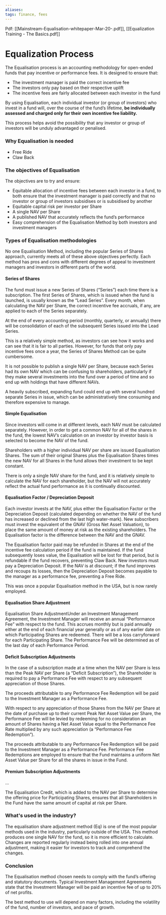 ```yaml
---
aliases:
tags: finance, fees
---
```

Pdf: [[Mainstream-Equalisation-whitepaper-Mar-20-.pdf]], [[Equalization Training - The Basics.pdf]]

# Equalization Process
The Equalisation process is an accounting methodology for open-ended funds that pay incentive or performance fees. It is designed to ensure that:
* The investment manager is paid the correct incentive fee
* The investors only pay based on their respective uplift
* The incentive fees are fairly allocated between each investor in the fund

By using Equalisation, each individual investor (or group of investors) who invest in a fund will, over the course of the fund’s lifetime, **be individually assessed and charged only for their own incentive fee liability.** 

This process helps avoid the possibility that any investor or group of investors will be unduly advantaged or penalised.

### Why Equalisation is needed
* Free Ride
* Claw Back

### The objectives of Equalisation
The objectives are to try and ensure:
* Equitable allocation of incentive fees between each investor in a fund, to both ensure that the investment manager is paid correctly and that no investor or group of investors subsidises or is subsidised by another
* Equitable capital risk per investor per Share
* A single NAV per Share
* A published NAV that accurately reflects the fund’s performance
* Easy comprehension of the Equalisation Method by both investors and investment managers

### Types of Equalisation methodologies
No one Equalisation Method, including the popular Series of Shares approach, currently meets all of these above objectives perfectly. Each method has pros and cons with different degrees of appeal to investment managers and investors in different parts of the world.

#### Series of Shares
The fund must issue a new Series of Shares (“Series”) each time there is a subscription. The first Series of Shares, which is issued when the fund is launched, is usually known as the “Lead Series”. Every month, when calculating the NAV per Share, the correct incentive fee accruals, if any, are applied to each of the Series separately.

At the end of every accounting period (monthly, quarterly, or annually) there will be consolidation of each of the subsequent Series issued into the Lead Series.

This is a relatively simple method, as investors can see how it works and can see that it is fair to all parties. However, for funds that only pay incentive fees once a year, the Series of Shares Method can be quite cumbersome.

It is not possible to publish a single NAV per Share, because each Series had its own NAV which can be confusing to shareholders, particularly if they make several investments into the fund over a period of time and so end up with holdings that have different NAVs. 

A heavily subscribed, expanding fund could end up with several hundred separate Series in issue, which can be administratively time consuming and therefore expensive to manage.

#### Simple Equalisation
Since investors will come in at different levels, each NAV must be calculated separately. However, in order to get a common NAV for all of the shares in the fund, the lowest NAV’s calculation on an investor by investor basis is selected to become the NAV of the fund.

Shareholders with a higher individual NAV per share are issued Equalisation Shares. The sum of their original Shares plus the Equalisation Shares times the new NAV for all Shares in the fund allows their investment to be kept constant.

There is only a single NAV share for the fund, and it is relatively simple to calculate the NAV for each shareholder, but the NAV will not accurately reflect the actual fund performance as it is continually discounted.

#### Equalisation Factor / Depreciation Deposit
Each investor invests at the NAV, plus either the Equalisation Factor or the Depreciation Deposit (calculated depending on whether the NAV of the fund has increased or declined from the last high water-mark). New subscribers must invest the equivalent of the GNAV (Gross Net Asset Valuation), to place the same amount of money at risk as the existing shareholders. The Equalisation factor is the difference between the NAV and the GNAV.

The Equalisation factor paid may be refunded in Shares at the end of the incentive fee calculation period if the fund is maintained. If the fund subsequently loses value, the Equalisation will be lost for that period, but is refundable if the fund recovers, preventing Claw Back. New investors must pay a Depreciation Deposit. If the NAV is at discount; if the fund improves and recoups its losses, then the Depreciation Deposit becomes payable to the manager as a performance fee, preventing a Free Ride.

This was once a popular Equalisation method in the USA, but is now rarely employed.

#### Equalisation Share Adjustment
Equalisation Share AdjustmentUnder an Investment Management Agreement, the Investment Manager will receive an annual “Performance Fee” with respect to the fund. This accrues monthly but is paid annually either at the end of each financial year generally or as of any earlier date on which Participating Shares are redeemed. There will be a loss carryforward for each Participating Share. The Performance Fee will be determined as of the last day of each Performance Period.

#### Deficit Subscription Adjustments
In the case of a subscription made at a time when the NAV per Share is less than the Peak NAV per Share (a “Deficit Subscription”), the Shareholder is required to pay a Performance Fee with respect to any subsequent appreciation of those Shares.

The proceeds attributable to any Performance Fee Redemption will be paid to the Investment Manager as a Performance Fee.

With respect to any appreciation of those Shares from the NAV per Share at the date of purchase up to their current Peak Net Asset Value per Share, the Performance Fee will be levied by redeeming for no consideration an amount of Shares having a Net Asset Value equal to the Performance Fee Rate multiplied by any such appreciation (a “Performance Fee Redemption”).

The proceeds attributable to any Performance Fee Redemption will be paid to the Investment Manager as a Performance Fee. Performance Fee Redemptions are employed to ensure that the Fund maintains a uniform Net Asset Value per Share for all the shares in issue in the Fund.

#### Premium Subscription Adjustments
...

The Equalisation Credit, which is added to the NAV per Share to determine the offering price for Participating Shares, ensures that all Shareholders in the Fund have the same amount of capital at risk per Share.

### What's used in the industry?
The equalisation share adjustment method (Eq) is one of the most popular methods used in the industry, particularly outside of the USA. This method produces one single NAV for the fund, so it is more efficient to calculate. Changes are reported regularly instead being rolled into one annual adjustment, making it easier for investors to track and comprehend the changes.

### Conclusion
The Equalisation method chosen needs to comply with the fund’s offering and statutory documents. Typical Investment Management Agreements state that the Investment Manager will be paid an incentive fee of up to 20% of net profits.

The best method to use will depend on many factors, including the volatility of the fund, number of investors, and pace of growth.
